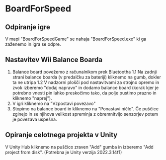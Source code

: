 # BoardForSpeed

## Odpiranje igre
V mapi "BoardForSpeedGame" se nahaja "BoardForSpeed.exe" ki ga zaženemo in igra se odpre.

## Nastavitev Wii Balance Boarda
1. Balance board povežemo z računalnikom prek Bluetootha
1.1 Na zadnji strani balance boarda (v predalčku za bateriji) kliknemo na gumb, dokler ta ne utripa
1.2 V nadzorni plošči pod nastavitvami za strojno opremo in zvok izberemo "dodaj napravo" in dodamo balance board (korak kjer je potrebno vnesti pin lahko preskočimo tako, da polje pustimo prazno in kliknemo "naprej").
2. V igri kliknemo na "Vzpostavi povezavo"
3. Stopimo na balance board in kliknemo na "Ponastavi ničlo". Če puščice zginejo in se njihova velikost spreminja z obremnitvijo senzorjev potem je povezava uspešna.

## Opiranje celotnega projekta v Unity
V Unity Hub kliknemo na puščico zraven "Add" gumba in izberemo "Add project from disk".
(Potrebna je Unity verzija 2022.3.14f1) 

